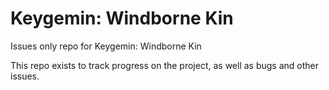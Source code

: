 # Keygemin: Windborne Kin
Issues only repo for Keygemin: Windborne Kin

This repo exists to track progress on the project, as well as bugs and other issues.
